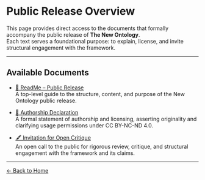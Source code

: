# Public Release Overview

This page provides direct access to the documents that formally accompany the public release of **The New Ontology**.  
Each text serves a foundational purpose: to explain, license, and invite structural engagement with the framework.

---

## Available Documents

- [📘 ReadMe – Public Release](ReadMe-Public-Release.md)  
  A top-level guide to the structure, content, and purpose of the New Ontology public release.

- [🧾 Authorship Declaration](Authorship-Declaration.md)  
  A formal statement of authorship and licensing, asserting originality and clarifying usage permissions under CC BY-NC-ND 4.0.

- [🖋 Invitation for Open Critique](Invitation-Critique.md)  
  An open call to the public for rigorous review, critique, and structural engagement with the framework and its claims.

---

[← Back to Home](/the-new-ontology---public-release/)
